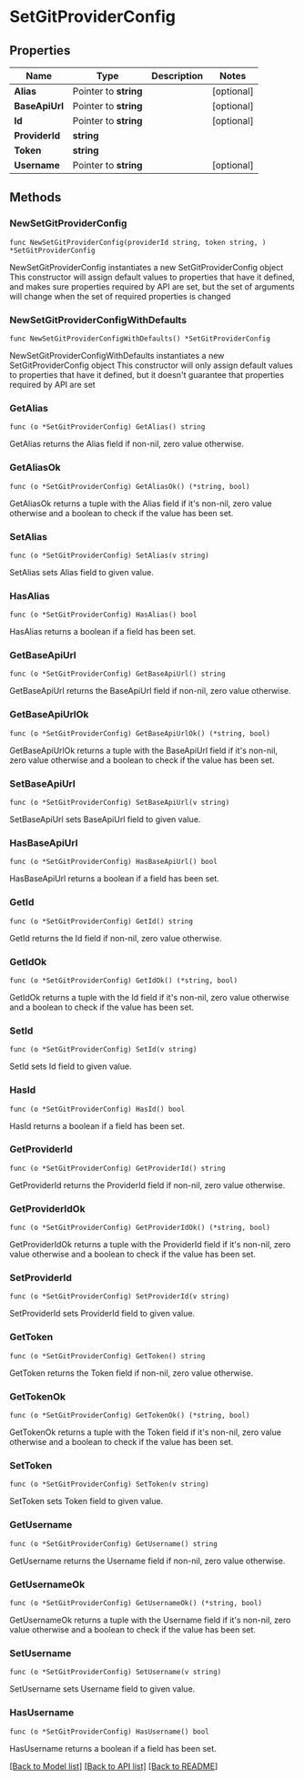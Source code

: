 # SetGitProviderConfig

## Properties

Name | Type | Description | Notes
------------ | ------------- | ------------- | -------------
**Alias** | Pointer to **string** |  | [optional] 
**BaseApiUrl** | Pointer to **string** |  | [optional] 
**Id** | Pointer to **string** |  | [optional] 
**ProviderId** | **string** |  | 
**Token** | **string** |  | 
**Username** | Pointer to **string** |  | [optional] 

## Methods

### NewSetGitProviderConfig

`func NewSetGitProviderConfig(providerId string, token string, ) *SetGitProviderConfig`

NewSetGitProviderConfig instantiates a new SetGitProviderConfig object
This constructor will assign default values to properties that have it defined,
and makes sure properties required by API are set, but the set of arguments
will change when the set of required properties is changed

### NewSetGitProviderConfigWithDefaults

`func NewSetGitProviderConfigWithDefaults() *SetGitProviderConfig`

NewSetGitProviderConfigWithDefaults instantiates a new SetGitProviderConfig object
This constructor will only assign default values to properties that have it defined,
but it doesn't guarantee that properties required by API are set

### GetAlias

`func (o *SetGitProviderConfig) GetAlias() string`

GetAlias returns the Alias field if non-nil, zero value otherwise.

### GetAliasOk

`func (o *SetGitProviderConfig) GetAliasOk() (*string, bool)`

GetAliasOk returns a tuple with the Alias field if it's non-nil, zero value otherwise
and a boolean to check if the value has been set.

### SetAlias

`func (o *SetGitProviderConfig) SetAlias(v string)`

SetAlias sets Alias field to given value.

### HasAlias

`func (o *SetGitProviderConfig) HasAlias() bool`

HasAlias returns a boolean if a field has been set.

### GetBaseApiUrl

`func (o *SetGitProviderConfig) GetBaseApiUrl() string`

GetBaseApiUrl returns the BaseApiUrl field if non-nil, zero value otherwise.

### GetBaseApiUrlOk

`func (o *SetGitProviderConfig) GetBaseApiUrlOk() (*string, bool)`

GetBaseApiUrlOk returns a tuple with the BaseApiUrl field if it's non-nil, zero value otherwise
and a boolean to check if the value has been set.

### SetBaseApiUrl

`func (o *SetGitProviderConfig) SetBaseApiUrl(v string)`

SetBaseApiUrl sets BaseApiUrl field to given value.

### HasBaseApiUrl

`func (o *SetGitProviderConfig) HasBaseApiUrl() bool`

HasBaseApiUrl returns a boolean if a field has been set.

### GetId

`func (o *SetGitProviderConfig) GetId() string`

GetId returns the Id field if non-nil, zero value otherwise.

### GetIdOk

`func (o *SetGitProviderConfig) GetIdOk() (*string, bool)`

GetIdOk returns a tuple with the Id field if it's non-nil, zero value otherwise
and a boolean to check if the value has been set.

### SetId

`func (o *SetGitProviderConfig) SetId(v string)`

SetId sets Id field to given value.

### HasId

`func (o *SetGitProviderConfig) HasId() bool`

HasId returns a boolean if a field has been set.

### GetProviderId

`func (o *SetGitProviderConfig) GetProviderId() string`

GetProviderId returns the ProviderId field if non-nil, zero value otherwise.

### GetProviderIdOk

`func (o *SetGitProviderConfig) GetProviderIdOk() (*string, bool)`

GetProviderIdOk returns a tuple with the ProviderId field if it's non-nil, zero value otherwise
and a boolean to check if the value has been set.

### SetProviderId

`func (o *SetGitProviderConfig) SetProviderId(v string)`

SetProviderId sets ProviderId field to given value.


### GetToken

`func (o *SetGitProviderConfig) GetToken() string`

GetToken returns the Token field if non-nil, zero value otherwise.

### GetTokenOk

`func (o *SetGitProviderConfig) GetTokenOk() (*string, bool)`

GetTokenOk returns a tuple with the Token field if it's non-nil, zero value otherwise
and a boolean to check if the value has been set.

### SetToken

`func (o *SetGitProviderConfig) SetToken(v string)`

SetToken sets Token field to given value.


### GetUsername

`func (o *SetGitProviderConfig) GetUsername() string`

GetUsername returns the Username field if non-nil, zero value otherwise.

### GetUsernameOk

`func (o *SetGitProviderConfig) GetUsernameOk() (*string, bool)`

GetUsernameOk returns a tuple with the Username field if it's non-nil, zero value otherwise
and a boolean to check if the value has been set.

### SetUsername

`func (o *SetGitProviderConfig) SetUsername(v string)`

SetUsername sets Username field to given value.

### HasUsername

`func (o *SetGitProviderConfig) HasUsername() bool`

HasUsername returns a boolean if a field has been set.


[[Back to Model list]](../README.md#documentation-for-models) [[Back to API list]](../README.md#documentation-for-api-endpoints) [[Back to README]](../README.md)


